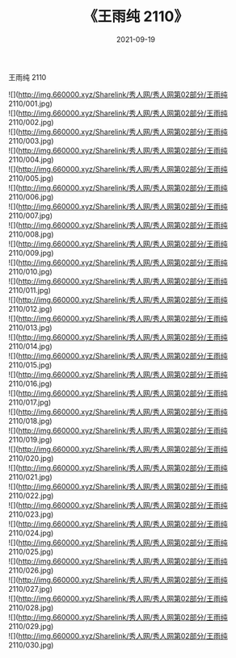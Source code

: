 ﻿---
layout: post
title:  《王雨纯 2110》
date:   2021-09-19
img: http://img.660000.xyz/Sharelink/秀人网/秀人网第02部分/王雨纯 2110/000.jpg
categories: [美女, 清纯, 唯美]
---

王雨纯 2110

  ![](http://img.660000.xyz/Sharelink/秀人网/秀人网第02部分/王雨纯 2110/001.jpg) <br> ![](http://img.660000.xyz/Sharelink/秀人网/秀人网第02部分/王雨纯 2110/002.jpg) <br> ![](http://img.660000.xyz/Sharelink/秀人网/秀人网第02部分/王雨纯 2110/003.jpg) <br> ![](http://img.660000.xyz/Sharelink/秀人网/秀人网第02部分/王雨纯 2110/004.jpg) <br> ![](http://img.660000.xyz/Sharelink/秀人网/秀人网第02部分/王雨纯 2110/005.jpg) <br> ![](http://img.660000.xyz/Sharelink/秀人网/秀人网第02部分/王雨纯 2110/006.jpg) <br> ![](http://img.660000.xyz/Sharelink/秀人网/秀人网第02部分/王雨纯 2110/007.jpg) <br> ![](http://img.660000.xyz/Sharelink/秀人网/秀人网第02部分/王雨纯 2110/008.jpg) <br> ![](http://img.660000.xyz/Sharelink/秀人网/秀人网第02部分/王雨纯 2110/009.jpg) <br> ![](http://img.660000.xyz/Sharelink/秀人网/秀人网第02部分/王雨纯 2110/010.jpg) <br> ![](http://img.660000.xyz/Sharelink/秀人网/秀人网第02部分/王雨纯 2110/011.jpg) <br> ![](http://img.660000.xyz/Sharelink/秀人网/秀人网第02部分/王雨纯 2110/012.jpg) <br> ![](http://img.660000.xyz/Sharelink/秀人网/秀人网第02部分/王雨纯 2110/013.jpg) <br> ![](http://img.660000.xyz/Sharelink/秀人网/秀人网第02部分/王雨纯 2110/014.jpg) <br> ![](http://img.660000.xyz/Sharelink/秀人网/秀人网第02部分/王雨纯 2110/015.jpg) <br> ![](http://img.660000.xyz/Sharelink/秀人网/秀人网第02部分/王雨纯 2110/016.jpg) <br> ![](http://img.660000.xyz/Sharelink/秀人网/秀人网第02部分/王雨纯 2110/017.jpg) <br> ![](http://img.660000.xyz/Sharelink/秀人网/秀人网第02部分/王雨纯 2110/018.jpg) <br> ![](http://img.660000.xyz/Sharelink/秀人网/秀人网第02部分/王雨纯 2110/019.jpg) <br> ![](http://img.660000.xyz/Sharelink/秀人网/秀人网第02部分/王雨纯 2110/020.jpg) <br> ![](http://img.660000.xyz/Sharelink/秀人网/秀人网第02部分/王雨纯 2110/021.jpg) <br> ![](http://img.660000.xyz/Sharelink/秀人网/秀人网第02部分/王雨纯 2110/022.jpg) <br> ![](http://img.660000.xyz/Sharelink/秀人网/秀人网第02部分/王雨纯 2110/023.jpg) <br> ![](http://img.660000.xyz/Sharelink/秀人网/秀人网第02部分/王雨纯 2110/024.jpg) <br> ![](http://img.660000.xyz/Sharelink/秀人网/秀人网第02部分/王雨纯 2110/025.jpg) <br> ![](http://img.660000.xyz/Sharelink/秀人网/秀人网第02部分/王雨纯 2110/026.jpg) <br> ![](http://img.660000.xyz/Sharelink/秀人网/秀人网第02部分/王雨纯 2110/027.jpg) <br> ![](http://img.660000.xyz/Sharelink/秀人网/秀人网第02部分/王雨纯 2110/028.jpg) <br> ![](http://img.660000.xyz/Sharelink/秀人网/秀人网第02部分/王雨纯 2110/029.jpg) <br> ![](http://img.660000.xyz/Sharelink/秀人网/秀人网第02部分/王雨纯 2110/030.jpg) <br>
